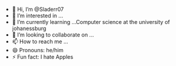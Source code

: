 - 👋 Hi, I’m @Sladerr07
- 👀 I’m interested in ...
- 🌱 I’m currently learning ...Computer science at the university of johanessburg
- 💞️ I’m looking to collaborate on ...
- 📫 How to reach me ...
- 😄 Pronouns: he/him
- ⚡ Fun fact: I hate Apples

<!---
Sladerr07/Sladerr07 is a ✨ special ✨ repository because its `README.md` (this file) appears on your GitHub profile.
You can click the Preview link to take a look at your changes.
--->
